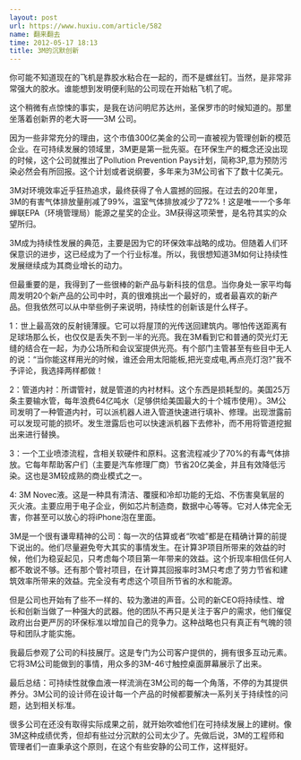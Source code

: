 ```yaml
---
layout: post
url: https://www.huxiu.com/article/582
name: 翻来翻去
time: 2012-05-17 18:13
title: 3M的沉默创新
---
```

你可能不知道现在的飞机是靠胶水粘合在一起的，而不是螺丝钉。当然，是非常非常强大的胶水。谁能想到发明便利贴的公司现在开始粘飞机了呢。

这个稍微有点惊悚的事实，是我在访问明尼苏达州，圣保罗市的时候知道的。那里坐落着创新界的老大哥——3M 公司。

因为一些非常充分的理由，这个市值300亿美金的公司一直被视为管理创新的模范企业。在可持续发展的领域里，3M更是第一批先驱。在环保生产的概念还没出现的时候，这个公司就推出了Pollution Prevention Pays计划，简称3P,意为预防污染必然会有所回报。这个计划或者说纲要，多年来为3M公司省下了数十亿美元。

3M对环境效率近乎狂热追求，最终获得了令人震撼的回报。在过去的20年里，3M的有害气体排放量削减了99%，温室气体排放减少了72%！这是唯一一个多年蝉联EPA（环境管理局）能源之星奖的企业。3M获得这项荣誉，是名符其实的众望所归。

3M成为持续性发展的典范，主要是因为它的环保效率战略的成功。但随着人们环保意识的进步，这已经成为了一个行业标准。所以，我很想知道3M如何让持续性发展继续成为其商业增长的动力。

但最重要的是，我得到了一些很棒的新产品与新科技的信息。当你身处一家平均每周发明20个新产品的公司中时，真的很难挑出一个最好的，或者最喜欢的新产品。但我依然可以从中举些例子来说明，持续性的创新该是什么样子。

1：世上最高效的反射镜薄膜。它可以将屋顶的光传送回建筑内。哪怕传送距离有足球场那么长，也仅仅是丢失不到一半的光亮。我在3M看到它和普通的荧光灯无缝的结合在一起，为办公场所和会议室提供光亮。有个部门主管甚至有些目中无人的说：“当你能这样用光的时候，谁还会用太阳能板,把光变成电,再点亮灯泡?"我不予评论，我选择两样都做！

2：管道内衬：所谓管衬，就是管道的内衬材料。这个东西是损耗型的。美国25万条主要输水管，每年浪费64亿吨水（足够供给美国最大的十个城市使用）。3M公司发明了一种管道内衬，可以派机器人进入管道快速进行填补、修理。出现泄露前可以发现可能的损坏。发生泄露后也可以快速派机器下去修补，而不用将管道挖掘出来进行替换。

3：一个工业喷漆流程，含相关软硬件和原料。这套流程减少了70%的有毒气体排放。它每年帮助客户们（主要是汽车修理厂商）节省20亿美金，并且有效降低污染。这也是3M较成熟的商业模式之一。

4: 3M Novec液。这是一种具有清洁、覆膜和冷却功能的无焰、不伤害臭氧层的灭火液。主要应用于电子企业，例如芯片制造商，数据中心等等。它对人体完全无害，你甚至可以放心的将iPhone泡在里面。

3M是一个很有谦卑精神的公司：每一次的估算或者“吹嘘”都是在精确计算的前提下说出的。他们尽量避免夸大其实的事情发生。在计算3P项目所带来的效益的时候，他们为稳妥起见，只考虑每个项目第一年带来的效益。这个折现率相信任何人都不敢说不够。还有那个管衬项目，在计算其回报率时3M只考虑了劳力节省和建筑效率所带来的效益。完全没有考虑这个项目所节省的水和能源。

但是公司也开始有了些不一样的、较为激进的声音。公司的新CEO将持续性、增长和创新当做了一种强大的武器。他的团队不再只是关注于客户的需求，他们催促政府出台更严厉的环保标准以增加自己的竞争力。这种战略也只有真正有气魄的领导和团队才能实施。

我最后参观了公司的科技展厅。这是专门为公司客户提供的，拥有很多互动元素。它将3M公司能做到的事情，用众多的3M-46寸触控桌面屏幕展示了出来。

最后总结：可持续性就像血液一样流淌在3M公司的每一个角落，不停的为其提供养分。3M公司的设计师在设计每一个产品的时候都要解决一系列关于持续性的问题，达到相关标准。

很多公司在还没有取得实际成果之前，就开始吹嘘他们在可持续发展上的建树。像3M这种成绩优秀，但却有些过分沉默的公司太少了。先做后说，3M的工程师和管理者们一直秉承这个原则，在这个有些安静的公司工作，这样挺好。


